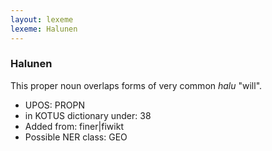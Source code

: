 ```yaml
---
layout: lexeme
lexeme: Halunen
---
```


###  Halunen

This proper noun overlaps forms of very common *halu* "will".
* UPOS:  PROPN
* in KOTUS dictionary under:  38
* Added from:  finer|fiwikt
* Possible NER class:  GEO


